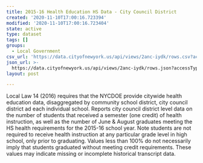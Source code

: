 ```yaml
---
title: 2015-16 Health Education HS Data - City Council District
created: '2020-11-10T17:00:16.723394'
modified: '2020-11-10T17:00:16.723404'
state: active
type: dataset
tags: []
groups:
  - Local Government
csv_url: 'https://data.cityofnewyork.us/api/views/2anc-iydk/rows.csv?accessType=DOWNLOAD'
json_url: >-
  https://data.cityofnewyork.us/api/views/2anc-iydk/rows.json?accessType=DOWNLOAD
layout: post

---
```

Local Law 14 (2016) requires that the NYCDOE provide citywide health education data, disaggregated by community school district, city council district ad each individual school.  Reports city council district level data on the number of students that received a semester (one credit) of health instruction, as well as the number of June & August graduates meeting the HS health requirements for the 2015-16 school year.  Note students are not required to receive health instruction at any particular grade level in high school, only prior to graduating.  Values less than 100% do not necessarily imply that students graduated without meeting credit requirements. These values may indicate missing or incomplete historical transcript data.
